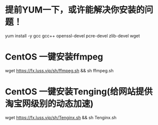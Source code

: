   # 提前YUM一下，或许能解决你安装的问题！
yum install -y gcc gcc++ openssl-devel pcre-devel zlib-devel wget
  # CentOS 一键安装ffmpeg
wget https://fx.luss.vip/sh/ffmpeg.sh && sh ffmpeg.sh
  # CentOS 一键安装Tenging(给网站提供淘宝网级别的动态加速)
wget https://fx.luss.vip/sh/Tenginx.sh && sh Tenginx.sh
